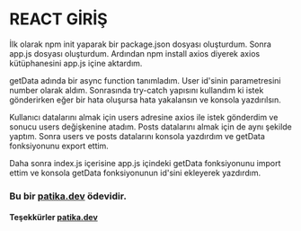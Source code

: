 # REACT GİRİŞ
İlk olarak npm init yaparak bir package.json dosyası oluşturdum. Sonra app.js dosyası oluşturdum. Ardından npm install axios diyerek axios kütüphanesini app.js içine aktardım. 

getData adında bir async function tanımladım. User id'sinin parametresini number olarak aldım. Sonrasında try-catch yapısını kullandım ki istek gönderirken eğer bir hata oluşursa hata yakalansın ve konsola yazdırılsın. 

Kullanıcı datalarını almak için users adresine axios ile istek gönderdim ve sonucu users değişkenine atadım. Posts datalarını almak için de aynı şekilde yaptım. Sonra users ve posts datalarını konsola yazdırdım ve getData fonksiyonunu export ettim. 

Daha sonra index.js içerisine app.js içindeki getData fonksiyonunu import ettim ve konsola getData fonksiyonunun id'sini ekleyerek yazdırdım.

### Bu bir [patika.dev](https://www.patika.dev/tr) ödevidir. 
#### Teşekkürler [patika.dev](https://www.patika.dev/tr)
